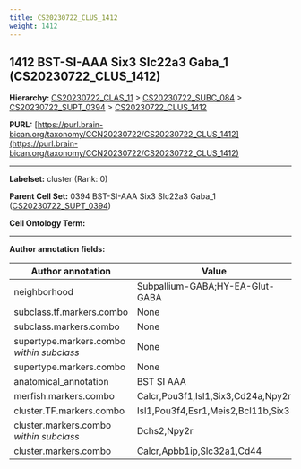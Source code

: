 ```yaml
---
title: CS20230722_CLUS_1412
weight: 1412
---
```

## 1412 BST-SI-AAA Six3 Slc22a3 Gaba_1 (CS20230722_CLUS_1412)
<b>Hierarchy: </b>
[CS20230722_CLAS_11](../CS20230722_CLAS_11) >
[CS20230722_SUBC_084](../CS20230722_SUBC_084) >
[CS20230722_SUPT_0394](../CS20230722_SUPT_0394) >
[CS20230722_CLUS_1412](../CS20230722_CLUS_1412)

**PURL:** [https://purl.brain-bican.org/taxonomy/CCN20230722/CS20230722_CLUS_1412](https://purl.brain-bican.org/taxonomy/CCN20230722/CS20230722_CLUS_1412)

---


**Labelset:** cluster (Rank: 0)

**Parent Cell Set:** 0394 BST-SI-AAA Six3 Slc22a3 Gaba_1 ([CS20230722_SUPT_0394](../CS20230722_SUPT_0394))



**Cell Ontology Term:** 

[MARKER GENES.]: #


---

[TRANSFERRED ANNOTATIONS.]: #


[AUTHOR ANNOTATION FIELDS.]: #


**Author annotation fields:**

| Author annotation | Value |
|-------------------|-------|
|neighborhood|Subpallium-GABA;HY-EA-Glut-GABA|
|subclass.tf.markers.combo|None|
|subclass.markers.combo|None|
|supertype.markers.combo _within subclass_|None|
|supertype.markers.combo|None|
|anatomical_annotation|BST SI AAA|
|merfish.markers.combo|Calcr,Pou3f1,Isl1,Six3,Cd24a,Npy2r|
|cluster.TF.markers.combo|Isl1,Pou3f4,Esr1,Meis2,Bcl11b,Six3|
|cluster.markers.combo _within subclass_|Dchs2,Npy2r|
|cluster.markers.combo|Calcr,Apbb1ip,Slc32a1,Cd44|
